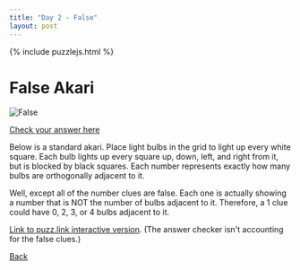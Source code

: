 ```yaml
---
title: "Day 2 - False"
layout: post
---
```


{% include puzzlejs.html %}
# False Akari

![False](../02false.jpg)

[Check your answer here](https://www.callingit.in/1/#0dqhRPsa4HoBbWkF-0IvItffxlzSPbZ2pIQY6+SmZ1+DCfVbR-RmFsc2UgQWthcmk=-)

Below is a standard akari. Place light bulbs in the grid to light up every white square. Each bulb lights up every square up, down, left, and right from it, but is blocked by black squares. Each number represents exactly how many bulbs are orthogonally adjacent to it.

Well, except all of the number clues are false. Each one is actually showing a number that is NOT the number of bulbs adjacent to it. Therefore, a 1 clue could have 0, 2, 3, or 4 bulbs adjacent to it.

[Link to puzz.link interactive version](https://bit.ly/FalseAkari). (The answer checker isn't accounting for the false clues.)

[Back](../../enigmarch-2024/)